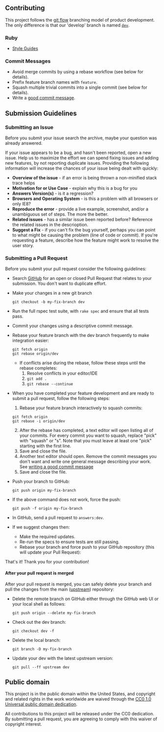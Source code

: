 ## Contributing

This project follows the [git flow](http://nvie.com/posts/a-successful-git-branching-model/) branching model of product development. The only difference is that our 'develop' branch is named [`dev`](https://github.com/18F/answers/tree/dev).

### Ruby

- [Style Guides](https://github.com/thoughtbot/guides#guides)

### Commit Messages

- Avoid merge commits by using a rebase workflow (see below for details).
- Prefix feature branch names with `feature`.
- Squash multiple trivial commits into a single commit (see below for details).
- Write a [good commit message](http://tbaggery.com/2008/04/19/a-note-about-git-commit-messages.html).

## Submission Guidelines

### Submitting an Issue
Before you submit your issue search the archive, maybe your question was already answered.

If your issue appears to be a bug, and hasn't been reported, open a new issue.
Help us to maximize the effort we can spend fixing issues and adding new
features, by not reporting duplicate issues.  Providing the following information will increase the
chances of your issue being dealt with quickly:

* **Overview of the issue** - if an error is being thrown a non-minified stack trace helps
* **Motivation for or Use Case** - explain why this is a bug for you
* **Answers Version(s)** - is it a regression?
* **Browsers and Operating System** - is this a problem with all browsers or only IE8?
* **Reproduce the error** - provide a live example, screenshot, and/or a unambiguous set of steps. The more the better.
* **Related issues** - has a similar issue been reported before?  Reference the related issues in the descrioption.
* **Suggest a Fix** - if you can't fix the bug yourself, perhaps you can point to what might be
  causing the problem (line of code or commit).  If you're requesting a feature, describe how the feature might work to resolve the user story.

### Submitting a Pull Request
Before you submit your pull request consider the following guidelines:

* Search [GitHub](https://github.com/18f/answers/pulls) for an open or closed Pull Request that relates to your submission. You don't want to duplicate effort.
* Make your changes in a new git branch

     ```shell
     git checkout -b my-fix-branch dev
     ```

* Run the full rspec test suite, with `rake spec` and ensure that all tests pass.
* Commit your changes using a descriptive commit message.
* Rebase your feature branch with the dev branch frequently to make integration easier:

    ```
    git fetch origin
    git rebase origin/dev
    ```

  * If conflicts arise during the rebase, follow these steps until the rebase completes:
    1. Resolve conflicts in your editor/IDE
    2. `git add .`
    3. `git rebase --continue`

* When you have completed your feature development and are ready to submit a pull request, follow the following steps:
  1. Rebase your feature branch interactively to squash commits:
    
    ```shell
    git fetch origin
    git rebase -i origin/dev
    ```
  2. After the rebase has completed, a text editor will open listing all of your commits.  For every commit you want to squash, replace "pick" with "squash" or "s".  Note that you must leave at least one "pick" starting with the first line.
  3. Save and close the file.
  4. Another text editor should open.  Remove the commit messages you don't want and write one general message describing your work.  See [writing a good commit message](http://tbaggery.com/2008/04/19/a-note-about-git-commit-messages.html) 
  5. Save and close the file.

* Push your branch to GitHub:

    ```shell
    git push origin my-fix-branch
    ```
* If the above command does not work, force the push:

    ```shell
    git push -f origin my-fix-branch
    ```

* In GitHub, send a pull request to `answers:dev`.
* If we suggest changes then:
  * Make the required updates.
  * Re-run the specs to ensure tests are still passing.
  * Rebase your branch and force push to your GitHub repository (this will update your Pull Request):

That's it! Thank you for your contribution!

#### After your pull request is merged

After your pull request is merged, you can safely delete your branch and pull the changes
from the main ([upstream](https://help.github.com/articles/configuring-a-remote-for-a-fork)) repository:

* Delete the remote branch on GitHub either through the GitHub web UI or your local shell as follows:

    ```shell
    git push origin --delete my-fix-branch
    ```

* Check out the dev branch:

    ```shell
    git checkout dev -f
    ```

* Delete the local branch:

    ```shell
    git branch -D my-fix-branch
    ```

* Update your dev with the latest upstream version:

    ```shell
    git pull --ff upstream dev
    ```


## Public domain

This project is in the public domain within the United States, and
copyright and related rights in the work worldwide are waived through
the [CC0 1.0 Universal public domain dedication](https://creativecommons.org/publicdomain/zero/1.0/).

All contributions to this project will be released under the CC0
dedication. By submitting a pull request, you are agreeing to comply
with this waiver of copyright interest.
